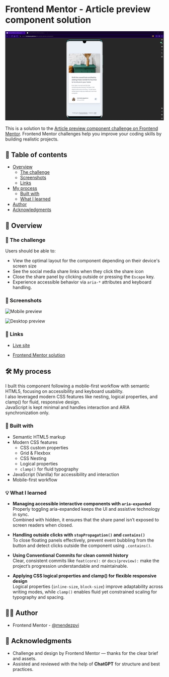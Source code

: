 # Frontend Mentor - Article preview component solution

![Demo functionality](./docs/demo-functionality.gif)

This is a solution to the [Article preview component challenge on Frontend Mentor](https://www.frontendmentor.io/challenges/article-preview-component-dYBN_pYFT). Frontend Mentor challenges help you improve your coding skills by building realistic projects. 

## 📄 Table of contents

- [Overview](#-overview)
  - [The challenge](#-the-challenge)
  - [Screenshots](#-screenshots)
  - [Links](#-links)
- [My process](#️-my-process)
  - [Built with](#-built-with)
  - [What I learned](#-what-i-learned)
- [Author](#-author)
- [Acknowledgments](#-acknowledgments)

## 🧩 Overview

### 🎯 The challenge

Users should be able to:

- View the optimal layout for the component depending on their device's screen size
- See the social media share links when they click the share icon
- Close the share panel by clicking outside or pressing the `Escape` key.
- Experience accessible behavior via `aria-*` attributes and keyboard handling.

### 📸 Screenshots

![Mobile preview](./docs/previews/preview-mobile.avif)

![Desktop preview](./docs/previews/preview-desktop.avif)

### 🔗 Links

- [Live site](https://mendezpvi.github.io/fem-article-preview-component/)

- [Frontend Mentor solution](https://www.frontendmentor.io/solutions/article-preview-component-responsive-layout-accessible-interactions-8IWuCGZeXM)

## 🛠️ My process

I built this component following a mobile-first workflow with semantic HTML5, focusing on accessibility and keyboard usability.  
I also leveraged modern CSS features like nesting, logical properties, and clamp() for fluid, responsive design.  
JavaScript is kept minimal and handles interaction and ARIA synchronization only.


### 🧱 Built with

- Semantic HTML5 markup
- Modern CSS features
  - CSS custom properties
  - Grid & Flexbox
  - CSS Nesting
  - Logical properties
  - `clamp()` for fluid typography
- JavaScript (Vanilla) for accessibility and interaction
- Mobile-first workflow

### 💡 What I learned

- **Managing accessible interactive components with `aria-expanded`**  
Properly toggling aria-expanded keeps the UI and assistive technology in sync.  
Combined with hidden, it ensures that the share panel isn’t exposed to screen readers when closed.

- **Handling outside clicks with `stopPropagation()` and `contains()`**  
To close floating panels effectively, prevent event bubbling from the button and detect clicks outside the component using `.contains()`.

- **Using Conventional Commits for clean commit history**  
Clear, consistent commits like `feat(core):` or `docs(preview):` make the project’s progression understandable and maintainable.

- **Applying CSS logical properties and clamp() for flexible responsive design**  
Logical properties (`inline-size`, `block-size`) improve adaptability across writing modes, while `clamp()` enables fluid yet constrained scaling for typography and spacing.


## 🧑‍💻 Author

- Frontend Mentor - [@mendezpvi](https://www.frontendmentor.io/profile/mendezpvi)


## 🙌 Acknowledgments

- Challenge and design by Frontend Mentor — thanks for the clear brief and assets.
- Assisted and reviewed with the help of **ChatGPT** for structure and best practices.
